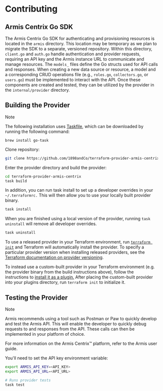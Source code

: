 <!--
Copyright (c) 1898 & Co.
SPDX-License-Identifier: Apache-2.0
-->

# Contributing

## Armis Centrix Go SDK

The Armis Centrix Go SDK for authenticating and provisioning resources is located in the `armis` directory. This location may be temporary as we plan to migrate the SDK to a separate, versioned repository. Within this directory, `client.go` and `auth.go` handle authentication and provider requests, requiring an API key and the Armis instance URL to communicate and manage resources. The `models_` files define the Go structs used for API calls and responses. When creating a new data source or resource, a model and a corresponding CRUD operations file (e.g., `roles.go`, `collectors.go`, or `users.go`) must be implemented to interact with the API. Once these components are created and tested, they can be utilized by the provider in the `internal/provider` directory.

## Building the Provider

> [!NOTE]
> The following installation uses [Taskfile](https://taskfile.dev/), which can be downloaded by running the following command:
>
> `brew install go-task`

Clone repository:

```sh
git clone https://github.com/1898andCo/terraform-provider-armis-centrix.git
```

Enter the provider directory and build the provider:

```sh
cd terraform-provider-armis-centrix
task build
```

In addition, you can run task install to set up a developer overrides in your `~/.terraformrc.` This will then allow you to use your locally built provider binary.

```sh
task install
```

When you are finished using a local version of the provider, running `task uninstall` will remove all developer overrides.

```sh
task uninstall
```

To use a released provider in your Terraform environment, run [`terraform init`](https://www.terraform.io/docs/commands/init.html) and Terraform will automatically install the provider. To specify a particular provider version when installing released providers, see the [Terraform documentation on provider versioning](https://www.terraform.io/docs/configuration/providers.html#version-provider-versions).

To instead use a custom-built provider in your Terraform environment (e.g. the provider binary from the build instructions above), follow the instructions to [install it as a plugin.](https://www.terraform.io/docs/plugins/basics.html#installing-plugins) After placing the custom-built provider into your plugins directory, run `terraform init` to initialize it.

## Testing the Provider

> [!NOTE]
> Armis recommends using a tool such as Postman or Paw to quickly develop and test the Armis API.
This will enable the developer to quickly debug requests to and responses from the API. These calls
can then be implemented in your platform of choice.
>
> For more information on the Armis Centrix™ platform, refer to the Armis user guide.

You'll need to set the API key environment variable:

```sh
export ARMIS_API_KEY=<API_KEY>
export ARMIS_API_URL=<API_URL>

# Runs provider tests
task test
```

